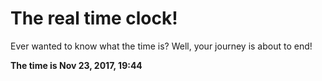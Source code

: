 # The real time clock!

Ever wanted to know what the time is? Well, your journey is about to end!

**The time is Nov 23, 2017, 19:44**